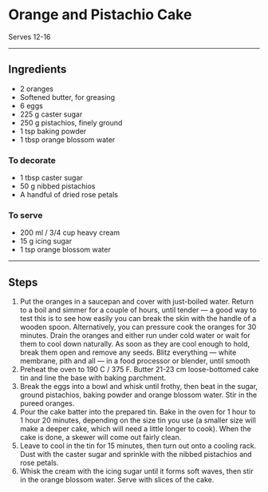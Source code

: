 # Orange and Pistachio Cake

Serves 12-16

---

## Ingredients

* 2 oranges
* Softened butter, for greasing
* 6 eggs
* 225 g caster sugar
* 250 g pistachios, finely ground
* 1 tsp baking powder
* 1 tbsp orange blossom water

### To decorate
* 1 tbsp caster sugar
* 50 g nibbed pistachios
* A handful of dried rose petals

### To serve
* 200 ml / 3/4 cup heavy cream
* 15 g icing sugar
* 1 tsp orange blossom water

---

## Steps

1.  Put the oranges in a saucepan and cover with just-boiled water. Return to a boil and simmer for a couple of hours, until tender — a good way to test this is to see how easily you can break the skin with the handle of a wooden spoon. Alternatively, you can pressure cook the oranges for 30 minutes. Drain the oranges and either run under cold water or wait for them to cool down naturally. As soon as they are cool enough to hold, break them open and remove any seeds. Blitz everything — white membrane, pith and all — in a food processor or blender, until smooth
2.  Preheat the oven to 190 C / 375 F. Butter 21-23 cm loose-bottomed cake tin and line the base with baking parchment.
3.  Break the eggs into a bowl and whisk until frothy, then beat in the sugar, ground pistachios, baking powder and orange blossom water. Stir in the pureed oranges.
4.  Pour the cake batter into the prepared tin. Bake in the oven for 1 hour to 1 hour 20 minutes, depending on the size tin you use (a smaller size will make a deeper cake, which will need a little longer to cook). When the cake is done, a skewer will come out fairly clean.
5.  Leave to cool in the tin for 15 minutes, then turn out onto a cooling rack. Dust with the caster sugar and sprinkle with the nibbed pistachios and rose petals.
6.  Whisk the cream with the icing sugar until it forms soft waves, then stir in the orange blossom water. Serve with slices of the cake.